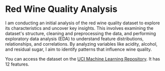 # Red Wine Quality Analysis

I am conducting an initial analysis of the red wine quality dataset to explore its characteristics and uncover key insights. This involves examining the dataset's structure, cleaning and preprocessing the data, and performing exploratory data analysis (EDA) to understand feature distributions, relationships, and correlations. By analyzing variables like acidity, alcohol, and residual sugar, I aim to identify patterns that influence wine quality.

You can access the dataset on the [UCI Machine Learning Repository](https://archive.ics.uci.edu/dataset/186/wine+quality). It has 12 features.
